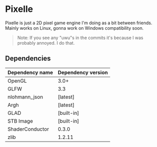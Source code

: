 # Pixelle

Pixelle is just a 2D pixel game engine I'm doing as a bit between friends.
Mainly works on Linux, gonna work on Windows compatibility soon.

> Note: If you see any "uwu"s in the commits it's because I was probably annoyed. I do that.

## Dependencies

| Dependency name   | Dependency version |
|-------------------|--------------------|
| OpenGL            | 3.0+               |
| GLFW              | 3.3                |
| nlohmann_json     | [latest]           |
| Argh              | [latest]           |
| GLAD              | [built-in]         |
| STB Image         | [built-in]         |
| ShaderConductor   | 0.3.0              |
| zlib              | 1.2.11             |